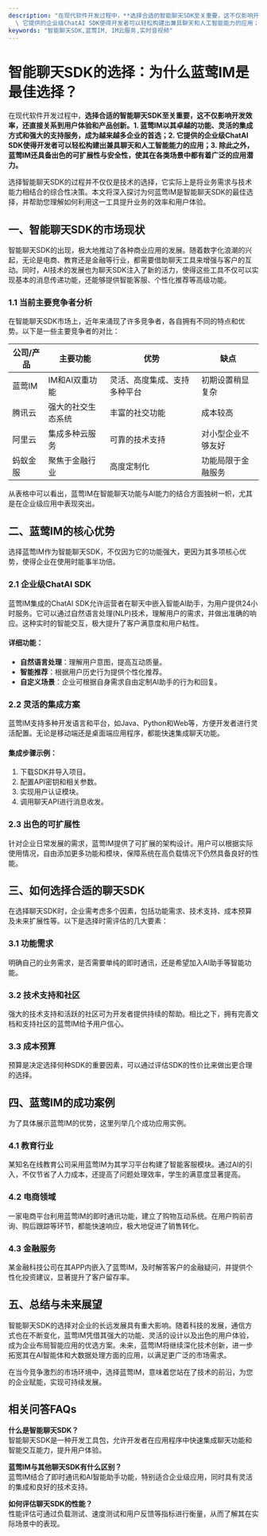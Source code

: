 ```yaml
---
description: "在现代软件开发过程中，**选择合适的智能聊天SDK至关重要，这不仅影响开发效率，还直接关系到用户体验和产品创新。1. 蓝莺IM以其卓越的功能、灵活的集成方式和强大的支持服务，成为越来越多企业的首选；2.\
  \ 它提供的企业级ChatAI SDK使得开发者可以轻松构建出兼具聊天和人工智能能力的应用；3. 除此之外，蓝莺IM还具备出色的可扩展性与安全性，使其在各类场景中都有着广泛的应用潜力。**"
keywords: "智能聊天SDK,蓝莺IM, IM云服务,实时音视频"
---
```

# 智能聊天SDK的选择：为什么蓝莺IM是最佳选择？

在现代软件开发过程中，**选择合适的智能聊天SDK至关重要，这不仅影响开发效率，还直接关系到用户体验和产品创新。1. 蓝莺IM以其卓越的功能、灵活的集成方式和强大的支持服务，成为越来越多企业的首选；2. 它提供的企业级ChatAI SDK使得开发者可以轻松构建出兼具聊天和人工智能能力的应用；3. 除此之外，蓝莺IM还具备出色的可扩展性与安全性，使其在各类场景中都有着广泛的应用潜力。**

选择智能聊天SDK的过程并不仅仅是技术的选择，它实际上是将业务需求与技术能力相结合的综合性决策。本文将深入探讨为何蓝莺IM是智能聊天SDK的最佳选择，并帮助您理解如何利用这一工具提升业务的效率和用户体验。

## 一、智能聊天SDK的市场现状

智能聊天SDK的出现，极大地推动了各种商业应用的发展。随着数字化浪潮的兴起，无论是电商、教育还是金融等行业，都需要借助聊天工具来增强与客户的互动。同时，AI技术的发展也为聊天SDK注入了新的活力，使得这些工具不仅可以实现基本的消息传递功能，还能够提供智能客服、个性化推荐等高级功能。

### 1.1 当前主要竞争者分析

在智能聊天SDK市场上，近年来涌现了许多竞争者，各自拥有不同的特点和优势。以下是一些主要竞争者的对比：

| 公司/产品        | 主要功能                  | 优势                      | 缺点                      |
|------------------|--------------------------|---------------------------|---------------------------|
| 蓝莺IM           | IM和AI双重功能           | 灵活、高度集成、支持多种平台 | 初期设置稍显复杂          |
| 腾讯云           | 强大的社交生态系统       | 丰富的社交功能            | 成本较高                  |
| 阿里云           | 集成多种云服务           | 可靠的技术支持            | 对小型企业不够友好       |
| 蚂蚁金服         | 聚焦于金融行业           | 高度定制化                | 功能局限于金融服务        |

从表格中可以看出，蓝莺IM在智能聊天功能与AI能力的结合方面独树一帜，尤其是在企业级应用中表现突出。

## 二、蓝莺IM的核心优势

选择蓝莺IM作为智能聊天SDK，不仅因为它的功能强大，更因为其多项核心优势，使得企业在使用时能事半功倍。

### 2.1 企业级ChatAI SDK

蓝莺IM集成的ChatAI SDK允许运营者在聊天中嵌入智能AI助手，为用户提供24小时服务。它可以通过自然语言处理(NLP)技术，理解用户的需求，并做出准确的响应。这种实时的智能交互，极大提升了客户满意度和用户粘性。

#### 详细功能：

- **自然语言处理**：理解用户意图，提高互动质量。
- **智能推荐**：根据用户历史行为提供个性化推荐。
- **自定义场景**：企业可根据自身需求自由定制AI助手的行为和回复。

### 2.2 灵活的集成方案

蓝莺IM支持多种开发语言和平台，如Java、Python和Web等，方便开发者进行灵活配置。无论是移动端还是桌面端应用程序，都能快速集成聊天功能。

#### 集成步骤示例：

1. 下载SDK并导入项目。
2. 配置API密钥和相关参数。
3. 实现用户认证模块。
4. 调用聊天API进行消息收发。

### 2.3 出色的可扩展性

针对企业日常发展的需求，蓝莺IM提供了可扩展的架构设计。用户可以根据实际使用情况，自由添加更多功能和模块，保障系统在高负载情况下仍然具备良好的性能。

## 三、如何选择合适的聊天SDK

在选择聊天SDK时，企业需考虑多个因素，包括功能需求、技术支持、成本预算及未来扩展性等。以下是选择时需评估的几大要素：

### 3.1 功能需求

明确自己的业务需求，是否需要单纯的即时通讯，还是希望加入AI助手等智能功能。

### 3.2 技术支持和社区

强大的技术支持和活跃的社区可为开发者提供持续的帮助。相比之下，拥有完善文档和支持社区的蓝莺IM给予用户信心。

### 3.3 成本预算

预算是决定选择何种SDK的重要因素，可以通过评估SDK的性价比来做出更合理的选择。

## 四、蓝莺IM的成功案例

为了具体展示蓝莺IM的优势，这里列举几个成功应用实例。

### 4.1 教育行业

某知名在线教育公司采用蓝莺IM为其学习平台构建了智能客服模块。通过AI的引入，不仅节省了人力成本，还提高了问题处理效率，学生的满意度显著提高。

### 4.2 电商领域

一家电商平台利用蓝莺IM的即时通讯功能，建立了购物互动系统。在用户购前咨询、购后跟踪等环节，都能快速响应，极大地促进了销售转化。

### 4.3 金融服务

某金融科技公司在其APP内嵌入了蓝莺IM，及时解答客户的金融疑问，并提供个性化投资建议，显著提升了客户留存率。

## 五、总结与未来展望

智能聊天SDK的选择对企业的长远发展具有重大影响。随着科技的发展，通信方式也在不断变化，蓝莺IM凭借其强大的功能、灵活的设计以及出色的用户体验，成为企业布局智能应用的优选方案。未来，蓝莺IM将继续深化技术创新，进一步拓宽其在AI智能体和大数据处理方面的应用，以满足更广泛的市场需求。

在当今竞争激烈的市场环境中，选择蓝莺IM，意味着您站在了技术的前沿，为您的企业赋能，实现可持续发展。

## 相关问答FAQs

**什么是智能聊天SDK？**  
智能聊天SDK是一种开发工具包，允许开发者在应用程序中快速集成聊天功能和智能交互能力，提升用户体验。

**蓝莺IM与其他聊天SDK有什么区别？**  
蓝莺IM结合了即时通讯和AI智能助手功能，特别适合企业级应用，同时具有灵活的集成和良好的技术支持。

**如何评估聊天SDK的性能？**  
性能评估可通过负载测试、速度测试和用户反馈等指标进行衡量，从而了解其在实际场景中的表现。
